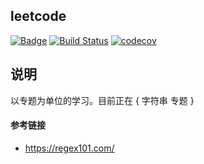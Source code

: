 ## leetcode

[![Badge](https://img.shields.io/badge/link-996.icu-%23FF4D5B.svg?style=flat-square)](https://996.icu/#/zh_CN) [![Build Status](https://travis-ci.org/yanyue404/leetcode.svg?branch=master)](https://travis-ci.org/yanyue404/leetcode) [![codecov](https://codecov.io/gh/yanyue404/leetcode/branch/master/graph/badge.svg)](https://codecov.io/gh/yanyue404/leetcode)

## 说明

以专题为单位的学习。目前正在 { 字符串 专题 }

#### 参考链接

- https://regex101.com/
